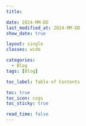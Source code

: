 ```yaml
---
title: 

date: 2024-MM-DD
last_modified_at: 2024-MM-DD
show_date: true

layout: single
classes: wide

categories:
  - Blog
tags: [Blog]

toc_label: Table of Contents

toc: true
toc_icon: cogs
toc_sticky: true

read_time: false
---
```






